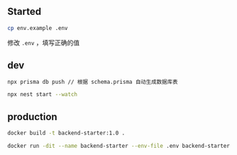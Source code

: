## Started

```bash
cp env.example .env
```

修改 `.env` ，填写正确的值

## dev

```bash
npx prisma db push // 根据 schema.prisma 自动生成数据库表

npx nest start --watch
```

## production

```bash
docker build -t backend-starter:1.0 .

docker run -dit --name backend-starter --env-file .env backend-starter:1.0
```
